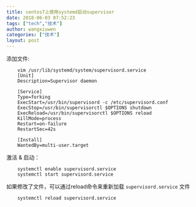 ```yaml
---
title: centos7上使用systemd启动supervisor
date: 2018-06-03 07:52:23
tags: ["tech","技术"]
author: wangxiuwen
categories: ["技术"]
layout: post
---
```


添加文件:
```shell
	vim /usr/lib/systemd/system/supervisord.service
	[Unit]
	Description=Supervisor daemon
	
	[Service]
	Type=forking
	ExecStart=/usr/bin/supervisord -c /etc/supervisord.conf
	ExecStop=/usr/bin/supervisorctl $OPTIONS shutdown
	ExecReload=/usr/bin/supervisorctl $OPTIONS reload
	KillMode=process
	Restart=on-failure
	RestartSec=42s
	
	[Install]
	WantedBy=multi-user.target
```

激活 & 启动：

```shell
	systemctl enable supervisord.service
	systemctl start supervisord.service
```


如果修改了文件，可以通过reload命令来重新加载 `supervisord.service` 文件
```shell
	systemctl reload supervisord.service
```